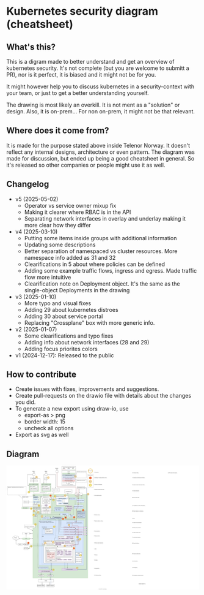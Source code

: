 # Kubernetes security diagram (cheatsheet)

## What's this?

This is a digram made to better understand and get an overview of kubernetes security.
It's not complete (but you are welcome to submitt a PR), nor is it perfect, it is biased and it might not be for you.

It might however help you to discuss kubernetes in a security-context with your team, or just to get a better understanding yourself.

The drawing is most likely an overkill. It is not ment as a "solution" or design.
Also, it is on-prem... For non on-prem, it might not be that relevant.

## Where does it come from?

It is made for the purpose stated above inside Telenor Norway. It doesn't reflect any internal designs, architecture or even pattern. The diagram was made for discussion, but ended up being a good cheatsheet in general. So it's released so other companies or people might use it as well.

## Changelog

* v5 (2025-05-02)
  * Operator vs service owner mixup fix
  * Making it clearer where RBAC is in the API
  * Separating network interfaces in overlay and underlay making it more clear how they differ
* v4 (2025-03-10)
  * Putting some items inside groups with additional information
  * Updating some descriptions
  * Better separation of namespaced vs cluster resources. More namespace info added as 31 and 32
  * Clearifications in 5 about where policies can be defined
  * Adding some example traffic flows, ingress and egress. Made traffic flow more intuitive
  * Clearification note on Deployment object. It's the same as the single-object Deployments in the drawing
* v3 (2025-01-10)
  * More typo and visual fixes
  * Adding 29 about kubernetes distroes
  * Adding 30 about service portal
  * Replacing "Crossplane" box with more generic info.
* v2 (2025-01-07)
  * Some clearifications and typo fixes
  * Adding info about network interfaces (28 and 29)
  * Adding focus priorites colors
* v1 (2024-12-17): Released to the public

## How to contribute

* Create issues with fixes, improvements and suggestions.
* Create pull-requests on the drawio file with details about the changes you did.
* To generate a new export using draw-io, use
  * export-as > png
  * border width: 15
  * uncheck all options
* Export as svg as well

## Diagram

![kubesec-diagram](./kubesec-diagram.svg)
